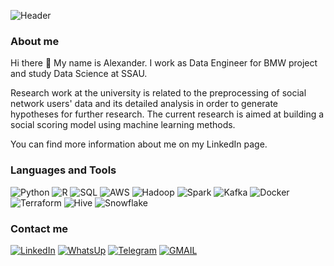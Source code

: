 <!-- ### Hi there 👋 -->
<!--
![Header](https://github.com/Alexieviri/Alexieviri/blob/main/assets/header.gif?raw=true)
-->
![Header](https://github.com/Alexieviri/Alexieviri/blob/main/assets/header_v3.gif?raw=true)
### About me

Hi there 👋 My name is Alexander. I work as Data Engineer for BMW project and study Data Science at SSAU. 

Research work at the university is related to the preprocessing of social network users' data and its detailed analysis in order to generate hypotheses for further research. The current research is aimed at building a social scoring model using machine learning methods.

You can find more information about me on my LinkedIn page.
### Languages and Tools
![Python](https://img.shields.io/badge/-Python-000000?style=flat&logo=Python&logoColor=yellow&color=white)
![R](https://img.shields.io/badge/-R-000000?style=flat&logo=R&logoColor=blue&color=white)
![SQL](https://img.shields.io/badge/-SQL-000000?style=flat&logo=SQLite&logoColor=pink&color=white)
![AWS](https://img.shields.io/badge/-Amazon_AWS-000000?style=flat&logo=amazon-aws&logoColor=orange&color=white)
![Hadoop](https://img.shields.io/badge/-Hadoop-000000?style=flat&logo=ApacheHadoop&logoColor=yellow&color=white)
![Spark](https://img.shields.io/badge/-Spark-000000?style=flat&logo=Apachespark&logoColor=red&color=white)
![Kafka](https://img.shields.io/badge/-Kafka-000000?style=flat&logo=ApacheKafka&logoColor=red&color=white)
![Docker](https://img.shields.io/badge/-Docker-000000?style=flat&logo=Docker&logoColor=blue&color=white)
![Terraform](https://img.shields.io/badge/-Terraform-000000?style=flat&logo=Terraform&logoColor=yellow&color=white)
![Hive](https://img.shields.io/badge/-Hive-000000?style=flat&logo=Hive&logoColor=purple&color=white)
![Snowflake](https://img.shields.io/badge/-Snowflake-000000?style=flat&logo=Snowflake&logoColor=blue&color=white)

### Contact me
[![LinkedIn](https://img.shields.io/badge/-LinkedIN-000000?style=flat&logo=LinkedIn&logoColor=blue)](https://www.linkedin.com/in/alexstadnikov/)
[![WhatsUp](https://img.shields.io/badge/WhatsApp-000000?style=flat&logo=whatsapp&logoColor=25D366)](https://wa.me/79992277252?text=%D0%9F%D1%80%D0%B8%D0%B2%D0%B5%D1%82!%20%F0%9F%91%8B%20)
[![Telegram](https://img.shields.io/badge/Telegram-000000?style=flat&logo=telegram&logoColor=white)](https://t.me/Alexieviri)
[![GMAIL](https://img.shields.io/badge/Gmail-000000?style=flat&logo=gmail&logoColor=D14836)](st054825@student.spbu.ru)

<!-- ![Anurag's GitHub stats](https://github-readme-stats.vercel.app/api?username=alexieviri&hide=issues,prs&show_icons=true&theme=radical)
-->
<!--
**Alexieviri/Alexieviri** is a ✨ _special_ ✨ repository because its `README.md` (this file) appears on your GitHub profile.

Here are some ideas to get you started:

- 🔭 I’m currently working on ...
- 🌱 I’m currently learning ...
- 👯 I’m looking to collaborate on ...
- 🤔 I’m looking for help with ...
- 💬 Ask me about ...
- 📫 How to reach me: ...
- 😄 Pronouns: ...
- ⚡ Fun fact: ...
-->
